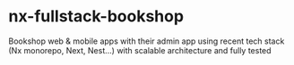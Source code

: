 # nx-fullstack-bookshop
Bookshop web &amp; mobile apps with their admin app using recent tech stack (Nx monorepo, Next, Nest...) with scalable architecture and fully tested
